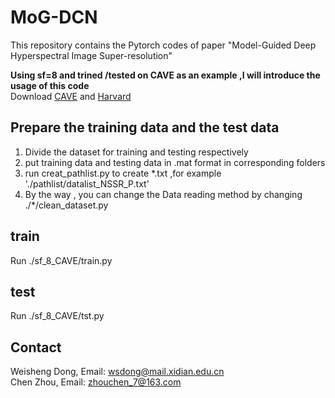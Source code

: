 # MoG-DCN
This repository contains the Pytorch codes of paper "Model-Guided Deep Hyperspectral Image Super-resolution"   

**Using sf=8 and trined /tested on CAVE as an example ,I will introduce the usage of this code**  
Download [CAVE](https://www.cs.columbia.edu/CAVE/databases/multispectral/) and [Harvard](http://vision.seas.harvard.edu/hyperspec/d2x5g3/)
## Prepare the training data and the test data   
   1) Divide the dataset for training and testing respectively
   2) put training data and testing data in .mat format in corresponding folders
   3) run creat_pathlist.py to create *.txt ,for example './pathlist/datalist_NSSR_P.txt'
   4) By the way , you can change the Data reading method by changing ./*/clean_dataset.py
## train 
   Run ./sf_8_CAVE/train.py
## test    
   Run ./sf_8_CAVE/tst.py
## Contact  
Weisheng Dong, Email: wsdong@mail.xidian.edu.cn  
Chen Zhou, Email: zhouchen_7@163.com  

